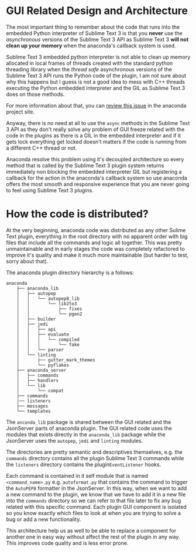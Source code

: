 # GUI Related Design and Architecture

The most important thing to remember about the code that runs into the embedded Python interpreter of Sublime Text 3 is that you **never** use the *asynchronous* versions of the Sublime Text 3 API as Sublime Text 3 **will not clean up your memory** when the anaconda's callback system is used.

Sublime Text 3 embedded python interpreter is not able to clean up memory allocated in local frames of threads created with the standard python threading library when the *thread safe* asynchronous versions of the Sublime Text 3 API runs the Python code of the plugin, I am not sure about why this happens but I guess is not a good idea to mess with C++ threads executing the Python embedded interpreter and the GIL as Sublime Text 3 does on those methods.

For more information about that, you can [review this issue](https://github.com/DamnWidget/anaconda/issues/97#issuecomment-31624102) in the anaconda project site.

Anyway, there is no need at all to use the `async` methods in the Sublime Text 3 API as they don't really solve any problem of GUI freeze related with the code in the plugins as there is a GIL in the embedded interpreter and if it gets lock everything get locked doesn't matters if the code is running from a different C++ thread or not.

Anaconda resolve this problem using it's decoupled architecture so every method that is called by the Sublime Text 3 plugin system returns immediately non blocking the embedded interpreter GIL but registering a callback for the action in the anaconda's callback system so use anaconda offers the most smooth and responsive experience that you are never going to feel using Sublime Text 3 plugins.

# How the code is distributed?

At the very beginning, anaconda code was distributed as any other Sulime Text plugin, everything in the root directory with no apparent order with big files that include all the commands and logic all together. This was pretty unmaintainable and in early stages the code was completely refactored to improve it's quality and make it much more maintainable (but harder to test, sorry about that).

The anaconda plugin directory hierarchy is a follows:

```
anaconda
    ├── anaconda_lib
    │   ├── autopep
    │   │   └── autopep8_lib
    │   │       └── lib2to3
    │   │           ├── fixes
    │   │           └── pgen2
    │   ├── builder
    │   ├── jedi
    │   │   ├── api
    │   │   ├── evaluate
    │   │   │   └── compiled
    │   │   │       └── fake
    │   │   └── parser
    │   └── linting
    │       ├── gutter_mark_themes
    │       └── pyflakes
    ├── anaconda_server
    │   ├── commands
    │   ├── handlers
    │   └── lib
    │       └── compat
    ├── commands
    |── listeners
    ├── messages
    └── templates
```

The `anconda_lib` package is shared between the GUI related and the JsonServer parts of anaconda plugin. The GUI related code uses the modules that exists directly in the `anaconda_lib` package while the JsonServer uses the `autopep`, `jedi` and `linting` modules.

The directories are pretty semantic and descriptives themselves, e.g. the `commands` directory contains all the plugin Sublime Text 3 commands while the `listeners` directory contains the plugin`EventListener` hooks.

Each command is contained in it self module that is named `<command_name>.py` e.g. `autoformat.py` that contains the command to trigger the `AutoPEP8` formatter in the JsonServer. In this way, when we want to add a new command to the plugin, we know that we have to add it in a new file into the `commands` directory so we can refer to that file later to fix any bug related with this specific command. Each plugin GUI component is isolated so you know exactly which files to look at when you are trying to solve a bug or add a new functionality.

This architecture help us as well to be able to replace a component for another one in easy way without affect the rest of the plugin in any way. This improves code quality and is less error prone.
